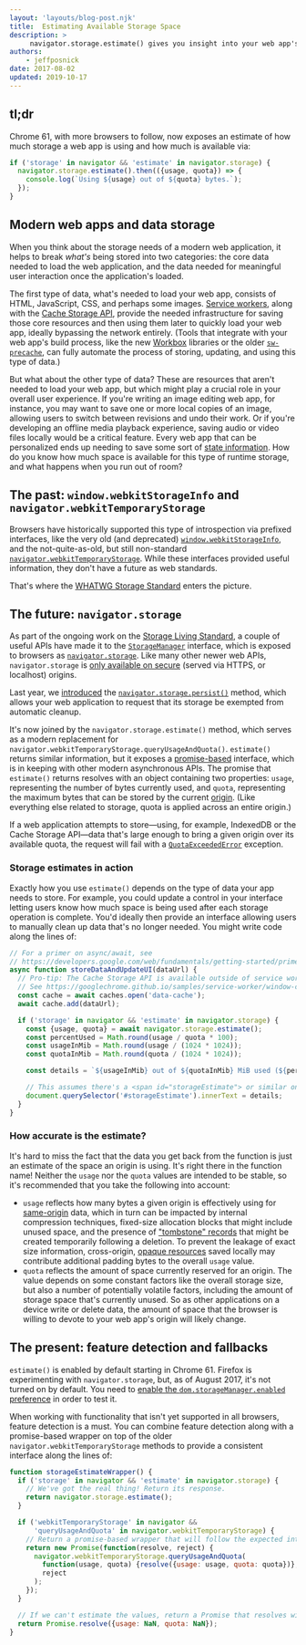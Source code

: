 ```yaml
---
layout: 'layouts/blog-post.njk'
title:  Estimating Available Storage Space
description: >
     navigator.storage.estimate() gives you insight into your web app's storage constraints.
authors:
    - jeffposnick
date: 2017-08-02
updated: 2019-10-17
---
```


## tl;dr

Chrome 61, with more browsers to follow, now exposes an estimate of how much
storage a web app is using and how much is available via:

```js
if ('storage' in navigator && 'estimate' in navigator.storage) {
  navigator.storage.estimate().then(({usage, quota}) => {
    console.log(`Using ${usage} out of ${quota} bytes.`);
  });
}
```

## Modern web apps and data storage

When you think about the storage needs of a modern web application, it helps to
break *what's* being stored into two categories: the core data needed to load
the web application, and the data needed for meaningful user interaction once
the application's loaded.

The first type of data, what's needed to load your web app, consists of HTML,
JavaScript, CSS, and perhaps some images. [Service
workers](https://developers.google.com/web/fundamentals/getting-started/primers/service-workers), along with
the [Cache Storage API](https://developer.mozilla.org/docs/Web/API/Cache),
provide the needed infrastructure for saving those core resources and then using
them later to quickly load your web app, ideally bypassing the network entirely.
(Tools that integrate with your web app's build process, like the new
[Workbox](https://workboxjs.org/) libraries or the older
[`sw-precache`](https://developers.google.com/web/updates/2015/02/offline-first-with-sw-precache),
can fully automate the process of storing, updating, and using this type of
data.)

But what about the other type of data? These are resources that aren't needed to
load your web app, but which might play a crucial role in your overall user
experience. If you're writing an image editing web app, for instance, you may
want to save one or more local copies of an image, allowing users to switch
between revisions and undo their work. Or if you're developing an offline media
playback experience, saving audio or video files locally would be a critical
feature. Every web app that can be personalized ends up needing to save some
sort of [state
information](https://developers.google.com/web/fundamentals/instant-and-offline/web-storage/indexeddb-best-practices).
How do you know how much space is available for this type of runtime storage,
and what happens when you run out of room?

## The past: `window.webkitStorageInfo` and `navigator.webkitTemporaryStorage`

Browsers have historically supported this type of introspection via prefixed
interfaces, like the very old (and deprecated)
[`window.webkitStorageInfo`](https://github.com/Modernizr/Modernizr/issues/866), 
and the not-quite-as-old, but still non-standard
[`navigator.webkitTemporaryStorage`](/apps/offline_storage#query).
While these interfaces provided useful information, they don't have a
future as web standards.

That's where the [WHATWG Storage Standard](https://github.com/whatwg/storage)
enters the picture.

## The future: `navigator.storage`

As part of the ongoing work on the [Storage Living
Standard](https://storage.spec.whatwg.org/), a couple of useful APIs have made
it to the
[`StorageManager`](https://storage.spec.whatwg.org/#storagemanager)
interface, which is exposed to browsers as
[`navigator.storage`](https://storage.spec.whatwg.org/#navigatorstorage).
Like many other newer web APIs, `navigator.storage` is [only
available on
secure](https://www.chromium.org/Home/chromium-security/prefer-secure-origins-for-powerful-new-features)
(served via HTTPS, or localhost) origins.

Last year, we [introduced](https://developers.google.com/web/updates/2016/06/persistent-storage) the
[`navigator.storage.persist()`](https://storage.spec.whatwg.org/#persistence)
method, which allows your web application to request that its storage be
exempted from automatic cleanup.

It's now joined by the `navigator.storage.estimate()` method, which serves as a
modern replacement for `navigator.webkitTemporaryStorage.queryUsageAndQuota()`.
`estimate()` returns similar information, but it exposes a
[promise-based](https://developers.google.com/web/fundamentals/getting-started/primers/promises) interface,
which is in keeping with other modern asynchronous APIs. The promise that
`estimate()` returns resolves with an object containing two properties: `usage`,
representing the number of bytes currently used, and `quota`, representing the
maximum bytes that can be stored by the current
[origin](https://developer.mozilla.org/docs/Web/HTTP/Headers/Origin).
(Like everything else related to storage, quota is applied across an entire
origin.)

If a web application attempts to store—using, for example, IndexedDB or the
Cache Storage API—data that's large enough to bring a given origin over its
available quota, the request will fail with a
[`QuotaExceededError`](https://developer.mozilla.org/en-US/docs/Web/API/DOMException#exception-QuotaExceededError)
exception.

### Storage estimates in action 

Exactly how you use `estimate()` depends on the type of data your app needs to
store. For example, you could update a control in your interface letting users
know how much space is being used after each storage operation is complete.
You'd ideally then provide an interface allowing users to manually clean up data
that's no longer needed. You might write code along the lines of:

```js
// For a primer on async/await, see
// https://developers.google.com/web/fundamentals/getting-started/primers/async-functions
async function storeDataAndUpdateUI(dataUrl) {
  // Pro-tip: The Cache Storage API is available outside of service workers!
  // See https://googlechrome.github.io/samples/service-worker/window-caches/
  const cache = await caches.open('data-cache');
  await cache.add(dataUrl);

  if ('storage' in navigator && 'estimate' in navigator.storage) {
    const {usage, quota} = await navigator.storage.estimate();
    const percentUsed = Math.round(usage / quota * 100);
    const usageInMib = Math.round(usage / (1024 * 1024));
    const quotaInMib = Math.round(quota / (1024 * 1024));

    const details = `${usageInMib} out of ${quotaInMib} MiB used (${percentUsed}%)`;

    // This assumes there's a <span id="storageEstimate"> or similar on the page.
    document.querySelector('#storageEstimate').innerText = details;
  }
}
```

### How accurate is the estimate? 

It's hard to miss the fact that the data you get back from the function is just
an estimate of the space an origin is using. It's right there in the function
name! Neither the `usage` nor the `quota` values are intended to be stable, so
it's recommended that you take the following into account:

* `usage` reflects how many bytes a given origin is effectively using for
[same-origin](https://developer.mozilla.org/docs/Web/Security/Same-origin_policy)
data, which in turn can be impacted by internal compression techniques,
fixed-size allocation blocks that might include unused space, and the presence
of ["tombstone" records](https://en.wikipedia.org/wiki/Tombstone_(data_store))
that might be created temporarily following a deletion. To prevent the leakage
of exact size information, cross-origin,
[opaque resources](https://stackoverflow.com/questions/39109789/what-limitations-apply-to-opaque-responses/39109790#39109790)
saved locally may contribute additional padding bytes to the overall `usage`
value.
* `quota` reflects the amount of space currently reserved for an origin. The
value depends on some constant factors like the overall storage size, but also a
number of potentially volatile factors, including the amount of storage space
that's currently unused. So as other applications on a device write or delete
data, the amount of space that the browser is willing to devote to your web
app's origin will likely change.

## The present: feature detection and fallbacks

`estimate()` is enabled by default starting in Chrome 61. Firefox is
experimenting with `navigator.storage`, but, as of August 2017, it's not turned
on by default. You need to
[enable the `dom.storageManager.enabled` preference](https://developer.mozilla.org/docs/Web/API/NavigatorStorage/storage#Browser_compatibility)
in order to test it.

When working with functionality that isn't yet supported in all browsers,
feature detection is a must. You can combine feature detection along with a
promise-based wrapper on top of the older `navigator.webkitTemporaryStorage`
methods to provide a consistent interface along the lines of:

```js
function storageEstimateWrapper() {
  if ('storage' in navigator && 'estimate' in navigator.storage) {
    // We've got the real thing! Return its response.
    return navigator.storage.estimate();
  }

  if ('webkitTemporaryStorage' in navigator &&
      'queryUsageAndQuota' in navigator.webkitTemporaryStorage) {
    // Return a promise-based wrapper that will follow the expected interface.
    return new Promise(function(resolve, reject) {
      navigator.webkitTemporaryStorage.queryUsageAndQuota(
        function(usage, quota) {resolve({usage: usage, quota: quota})},
        reject
      );
    });
  }

  // If we can't estimate the values, return a Promise that resolves with NaN.
  return Promise.resolve({usage: NaN, quota: NaN});
}
```

